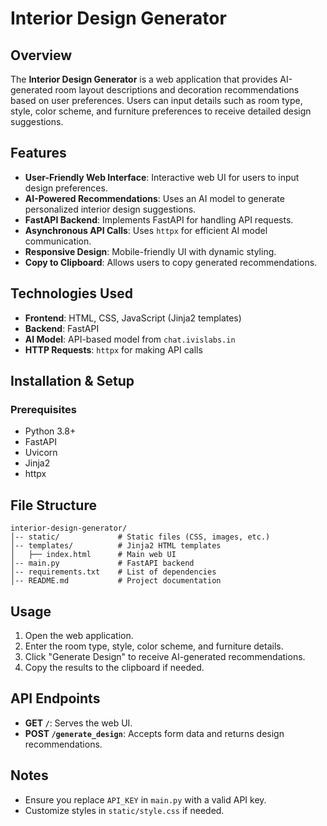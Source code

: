 # Interior Design Generator

## Overview
The **Interior Design Generator** is a web application that provides AI-generated room layout descriptions and decoration recommendations based on user preferences. 
Users can input details such as room type, style, color scheme, and furniture preferences to receive detailed design suggestions.

## Features
- **User-Friendly Web Interface**: Interactive web UI for users to input design preferences.
- **AI-Powered Recommendations**: Uses an AI model to generate personalized interior design suggestions.
- **FastAPI Backend**: Implements FastAPI for handling API requests.
- **Asynchronous API Calls**: Uses `httpx` for efficient AI model communication.
- **Responsive Design**: Mobile-friendly UI with dynamic styling.
- **Copy to Clipboard**: Allows users to copy generated recommendations.

## Technologies Used
- **Frontend**: HTML, CSS, JavaScript (Jinja2 templates)
- **Backend**: FastAPI
- **AI Model**: API-based model from `chat.ivislabs.in`
- **HTTP Requests**: `httpx` for making API calls

## Installation & Setup
### Prerequisites
- Python 3.8+
- FastAPI
- Uvicorn
- Jinja2
- httpx

## File Structure
```
interior-design-generator/
│-- static/             # Static files (CSS, images, etc.)
│-- templates/          # Jinja2 HTML templates
│   ├── index.html      # Main web UI
│-- main.py             # FastAPI backend
│-- requirements.txt    # List of dependencies
│-- README.md           # Project documentation
```

## Usage
1. Open the web application.
2. Enter the room type, style, color scheme, and furniture details.
3. Click "Generate Design" to receive AI-generated recommendations.
4. Copy the results to the clipboard if needed.

## API Endpoints
- **GET `/`**: Serves the web UI.
- **POST `/generate_design`**: Accepts form data and returns design recommendations.

## Notes
- Ensure you replace `API_KEY` in `main.py` with a valid API key.
- Customize styles in `static/style.css` if needed.


